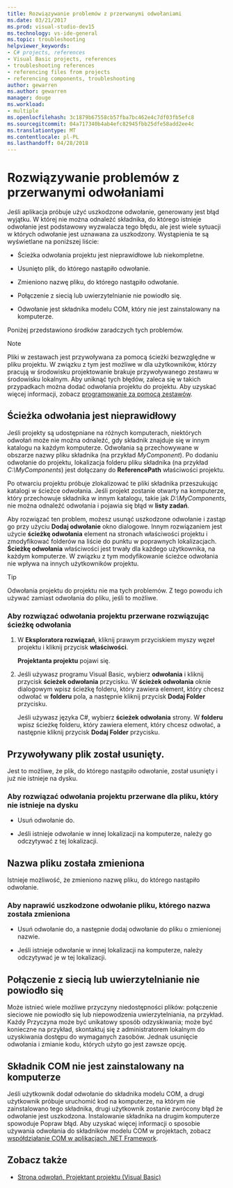 ```yaml
---
title: Rozwiązywanie problemów z przerwanymi odwołaniami
ms.date: 03/21/2017
ms.prod: visual-studio-dev15
ms.technology: vs-ide-general
ms.topic: troubleshooting
helpviewer_keywords:
- C# projects, references
- Visual Basic projects, references
- troubleshooting references
- referencing files from projects
- referencing components, troubleshooting
author: gewarren
ms.author: gewarren
manager: douge
ms.workload:
- multiple
ms.openlocfilehash: 3c1879b67558cb57fba7bc462e4c7df03fb5efc8
ms.sourcegitcommit: 04a717340b4ab4efc82945fbb25dfe58add2ee4c
ms.translationtype: MT
ms.contentlocale: pl-PL
ms.lasthandoff: 04/28/2018
---
```

# <a name="troubleshoot-broken-references"></a>Rozwiązywanie problemów z przerwanymi odwołaniami

Jeśli aplikacja próbuje użyć uszkodzone odwołanie, generowany jest błąd wyjątku. W której nie można odnaleźć składnika, do którego istnieje odwołanie jest podstawowy wyzwalacza tego błędu, ale jest wiele sytuacji w których odwołanie jest uznawana za uszkodzony. Wystąpienia te są wyświetlane na poniższej liście:

- Ścieżka odwołania projektu jest nieprawidłowe lub niekompletne.

- Usunięto plik, do którego nastąpiło odwołanie.

- Zmieniono nazwę pliku, do którego nastąpiło odwołanie.

- Połączenie z siecią lub uwierzytelnianie nie powiodło się.

- Odwołanie jest składnika modelu COM, który nie jest zainstalowany na komputerze.

Poniżej przedstawiono środków zaradczych tych problemów.

> [!NOTE]
> Pliki w zestawach jest przywoływana za pomocą ścieżki bezwzględne w pliku projektu. W związku z tym jest możliwe w dla użytkowników, którzy pracują w środowisku projektowanie brakuje przywoływanego zestawu w środowisku lokalnym. Aby uniknąć tych błędów, zaleca się w takich przypadkach można dodać odwołania projektu do projektu. Aby uzyskać więcej informacji, zobacz [programowanie za pomocą zestawów](/dotnet/framework/app-domains/programming-with-assemblies).

## <a name="reference-path-is-incorrect"></a>Ścieżka odwołania jest nieprawidłowy

Jeśli projekty są udostępniane na różnych komputerach, niektórych odwołań może nie można odnaleźć, gdy składnik znajduje się w innym katalogu na każdym komputerze. Odwołania są przechowywane w obszarze nazwy pliku składnika (na przykład *MyComponent*). Po dodaniu odwołanie do projektu, lokalizacja folderu pliku składnika (na przykład *C:\MyComponents*) jest dołączany do **ReferencePath** właściwości projektu.

Po otwarciu projektu próbuje zlokalizować te pliki składnika przeszukując katalogi w ścieżce odwołania. Jeśli projekt zostanie otwarty na komputerze, który przechowuje składnika w innym katalogu, takie jak *D:\MyComponents*, nie można odnaleźć odwołania i pojawia się błąd w **listy zadań**.

Aby rozwiązać ten problem, możesz usunąć uszkodzone odwołanie i zastąp go przy użyciu **Dodaj odwołanie** okno dialogowe. Innym rozwiązaniem jest użycie **ścieżkę odwołania** element na stronach właściwości projektu i zmodyfikować folderów na liście do punktu w poprawnych lokalizacjach. **Ścieżkę odwołania** właściwości jest trwały dla każdego użytkownika, na każdym komputerze. W związku z tym modyfikowanie ścieżce odwołania nie wpływa na innych użytkowników projektu.

> [!TIP]
> Odwołania projektu do projektu nie ma tych problemów. Z tego powodu ich używać zamiast odwołania do pliku, jeśli to możliwe.

### <a name="to-fix-a-broken-project-reference-by-correcting-the-reference-path"></a>Aby rozwiązać odwołania projektu przerwane rozwiązując ścieżkę odwołania

1. W **Eksploratora rozwiązań**, kliknij prawym przyciskiem myszy węzeł projektu i kliknij przycisk **właściwości**.

   **Projektanta projektu** pojawi się.

1. Jeśli używasz programu Visual Basic, wybierz **odwołania** i kliknij przycisk **ścieżek odwołania** przycisku. W **ścieżek odwołania** oknie dialogowym wpisz ścieżkę folderu, który zawiera element, który chcesz odwołać w **folderu** pola, a następnie kliknij przycisk **Dodaj Folder** przycisku.

    Jeśli używasz języka C#, wybierz **ścieżek odwołania** strony. W **folderu** wpisz ścieżkę folderu, który zawiera element, który chcesz odwołać, a następnie kliknij przycisk **Dodaj Folder** przycisku.

## <a name="referenced-file-has-been-deleted"></a>Przywoływany plik został usunięty.

Jest to możliwe, że plik, do którego nastąpiło odwołanie, został usunięty i już nie istnieje na dysku.

### <a name="to-fix-a-broken-project-reference-for-a-file-that-no-longer-exists-on-your-drive"></a>Aby rozwiązać odwołania projektu przerwane dla pliku, który nie istnieje na dysku

- Usuń odwołanie do.

- Jeśli istnieje odwołanie w innej lokalizacji na komputerze, należy go odczytywać z tej lokalizacji.

## <a name="referenced-file-has-been-renamed"></a>Nazwa pliku została zmieniona

Istnieje możliwość, że zmieniono nazwę pliku, do którego nastąpiło odwołanie.

### <a name="to-fix-a-broken-reference-for-a-file-that-has-been-renamed"></a>Aby naprawić uszkodzone odwołanie pliku, którego nazwa została zmieniona

- Usuń odwołanie do, a następnie dodaj odwołanie do pliku o zmienionej nazwie.

- Jeśli istnieje odwołanie w innej lokalizacji na komputerze, należy odczytywać je w tej lokalizacji.

## <a name="network-connection-or-authentication-has-failed"></a>Połączenie z siecią lub uwierzytelnianie nie powiodło się

Może istnieć wiele możliwe przyczyny niedostępności plików: połączenie sieciowe nie powiodło się lub niepowodzenia uwierzytelniania, na przykład. Każdy Przyczyna może być unikatowy sposób odzyskiwania; może być konieczne na przykład, skontaktuj się z administratorem lokalnym do uzyskiwania dostępu do wymaganych zasobów. Jednak usunięcie odwołania i zmianie kodu, których użyto go jest zawsze opcję.

## <a name="com-component-is-not-installed-on-computer"></a>Składnik COM nie jest zainstalowany na komputerze

Jeśli użytkownik dodał odwołanie do składnika modelu COM, a drugi użytkownik próbuje uruchomić kod na komputerze, na którym nie zainstalowano tego składnika, drugi użytkownik zostanie zwrócony błąd że odwołanie jest uszkodzona. Instalowanie składnika na drugim komputerze spowoduje Popraw błąd. Aby uzyskać więcej informacji o sposobie używania odwołania do składników modelu COM w projektach, zobacz [współdziałanie COM w aplikacjach .NET Framework](/dotnet/visual-basic/programming-guide/com-interop/com-interoperability-in-net-framework-applications).

## <a name="see-also"></a>Zobacz także

- [Strona odwołań, Projektant projektu (Visual Basic)](../ide/reference/references-page-project-designer-visual-basic.md)